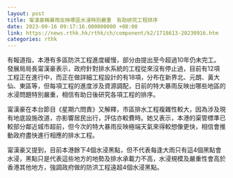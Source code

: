 ```yaml
---
layout: post
title: 甯漢豪稱暴雨反映哪區水浸特別嚴重　有助研究工程排序
date: 2023-09-16 09:17:16.000000000 +08:00
link: https://news.rthk.hk/rthk/ch/component/k2/1718613-20230916.htm
categories: rthk
---
```


有報道指，本港有多區防洪工程進度緩慢，部分由提出至今超過10年仍未完工。發展局局長甯漢豪表示，政府針對排水系統的工程從來沒有停止過，目前有12項工程正在進行中，而正在做詳細工程設計的有18項，分布在新界北、元朗、黃大仙、東區等，但每項工程的進度涉及資源調配，日前的特大暴雨反映出哪些地區的水浸問題特別嚴重，相信有助日後研究各項工程的排序。

甯漢豪在本台節目《星期六問責》又解釋，市區排水工程複雜性較大，因為涉及現有地底設施改道，亦影響居民出行，評估亦較費時。她又表示，本港的渠管標準已較部分鄰近城市超前，但今次的特大暴雨反映極端天氣來得較想像更快，相信會推動政府盡快進行相應的排水工程。

甯漢豪又提到，目前本港餘下4個水浸黑點，但不代表每逢大雨只有這4個黑點會水浸，黑點只是代表這些地方的地勢及排水承載力不高，水浸規模及嚴重性會高於香港其他地方，強調政府做的防洪工程遠超4個水浸黑點。
